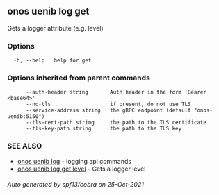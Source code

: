 ## onos uenib log get

Gets a logger attribute (e.g. level)

### Options

```
  -h, --help   help for get
```

### Options inherited from parent commands

```
      --auth-header string       Auth header in the form 'Bearer <base64>'
      --no-tls                   if present, do not use TLS
      --service-address string   the gRPC endpoint (default "onos-uenib:5150")
      --tls-cert-path string     the path to the TLS certificate
      --tls-key-path string      the path to the TLS key
```

### SEE ALSO

* [onos uenib log](onos_uenib_log.md)	 - logging api commands
* [onos uenib log get level](onos_uenib_log_get_level.md)	 - Gets a logger level

###### Auto generated by spf13/cobra on 25-Oct-2021
